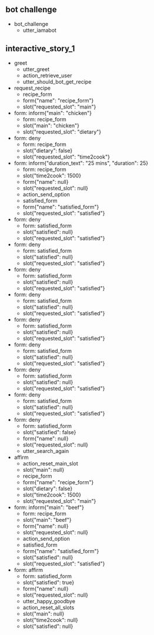 ## bot challenge
* bot_challenge
  - utter_iamabot

## interactive_story_1
* greet
    - utter_greet
    - action_retrieve_user
    - utter_should_bot_get_recipe
* request_recipe
    - recipe_form
    - form{"name": "recipe_form"}
    - slot{"requested_slot": "main"}
* form: inform{"main": "chicken"}
    - form: recipe_form
    - slot{"main": "chicken"}
    - slot{"requested_slot": "dietary"}
* form: deny
    - form: recipe_form
    - slot{"dietary": false}
    - slot{"requested_slot": "time2cook"}
* form: inform{"duration_text": "25 mins", "duration": 25}
    - form: recipe_form
    - slot{"time2cook": 1500}
    - form{"name": null}
    - slot{"requested_slot": null}
    - action_send_option
    - satisfied_form
    - form{"name": "satisfied_form"}
    - slot{"requested_slot": "satisfied"}
* form: deny
    - form: satisfied_form
    - slot{"satisfied": null}
    - slot{"requested_slot": "satisfied"}
* form: deny
    - form: satisfied_form
    - slot{"satisfied": null}
    - slot{"requested_slot": "satisfied"}
* form: deny
    - form: satisfied_form
    - slot{"satisfied": null}
    - slot{"requested_slot": "satisfied"}
* form: deny
    - form: satisfied_form
    - slot{"satisfied": null}
    - slot{"requested_slot": "satisfied"}
* form: deny
    - form: satisfied_form
    - slot{"satisfied": null}
    - slot{"requested_slot": "satisfied"}
* form: deny
    - form: satisfied_form
    - slot{"satisfied": null}
    - slot{"requested_slot": "satisfied"}
* form: deny
    - form: satisfied_form
    - slot{"satisfied": null}
    - slot{"requested_slot": "satisfied"}
* form: deny
    - form: satisfied_form
    - slot{"satisfied": null}
    - slot{"requested_slot": "satisfied"}
* form: deny
    - form: satisfied_form
    - slot{"satisfied": false}
    - form{"name": null}
    - slot{"requested_slot": null}
    - utter_search_again
* affirm
    - action_reset_main_slot
    - slot{"main": null}
    - recipe_form
    - form{"name": "recipe_form"}
    - slot{"dietary": false}
    - slot{"time2cook": 1500}
    - slot{"requested_slot": "main"}
* form: inform{"main": "beef"}
    - form: recipe_form
    - slot{"main": "beef"}
    - form{"name": null}
    - slot{"requested_slot": null}
    - action_send_option
    - satisfied_form
    - form{"name": "satisfied_form"}
    - slot{"satisfied": null}
    - slot{"requested_slot": "satisfied"}
* form: affirm
    - form: satisfied_form
    - slot{"satisfied": true}
    - form{"name": null}
    - slot{"requested_slot": null}
    - utter_happy_goodbye
    - action_reset_all_slots
    - slot{"main": null}
    - slot{"time2cook": null}
    - slot{"satisfied": null}
